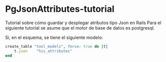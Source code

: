 # PgJsonAttributes-tutorial
Tutorial sobre cómo guardar y desplegar atributos tipo Json en Rails
Para el siguiente tutorial se asume que el motor de base de datos es postgresql.

Si, en el esquema, se tiene el siguiente modelo:
```ruby
create_table "tool_models", force: true do |t|
    t.json    "his_attributes"
end
```

